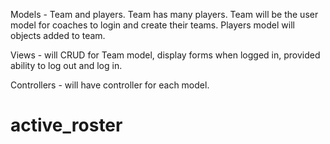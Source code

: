 Models - Team and players. Team has many players. Team will be the user model for coaches to login and create their teams. Players model will objects added to team. 

Views - will CRUD for Team model, display forms when logged in, provided ability to log out and log in. 

Controllers - will have controller for each model. 


# active_roster
